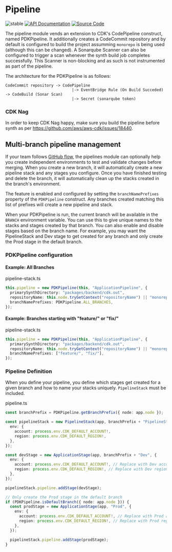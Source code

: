 # Pipeline

![stable](https://img.shields.io/badge/stability-stable-green.svg)
[![API Documentation](https://img.shields.io/badge/view-API_Documentation-blue.svg)](../../api/typescript/pipeline/index.md)
[![Source Code](https://img.shields.io/badge/view-Source_Code-blue.svg)](https://github.com/aws/aws-pdk/tree/mainline/packages/pipeline)

The pipeline module vends an extension to CDK's CodePipeline construct, named PDKPipeline. It additionally creates a CodeCommit repository and by default is configured to build the project assumming `monorepo` is being used (although this can be changed). A Sonarqube Scanner can also be configured to trigger a scan whenever the synth build job completes successfully. This Scanner is non-blocking and as such is not instrumented as part of the pipeline.

The architecture for the PDKPipeline is as follows:

```
CodeCommit repository -> CodePipeline
                             |-> EventBridge Rule (On Build Succeded) -> CodeBuild (Sonar Scan)
                             |-> Secret (sonarqube token)
```

### CDK Nag

In order to keep CDK Nag happy, make sure you build the pipeline before synth as per https://github.com/aws/aws-cdk/issues/18440.

## Multi-branch pipeline management

If your team follows [GitHub flow](https://docs.github.com/en/get-started/quickstart/github-flow), the pipelines module can optionally help you create independent environments to test and validate changes before merging. When you create a new branch, it will automatically create a new pipeline stack and any stages you configure. Once you have finished testing and delete the branch, it will automatically clean up the stacks created in the branch's environment.

The feature is enabled and configured by setting the `branchNamePrefixes` property of the `PDKPipeline` construct. Any branches created matching this list of prefixes will create a new pipeline and stack.

When your PDKPipeline is run, the current branch will be available in the `BRANCH` environment variable. You can use this to give unique names to the stacks and stages created by that branch. You can also enable and disable stages based on the branch name. For example, you may want the PipelineStack and Dev stage to get created for any branch and only create the Prod stage in the default branch.

### PDKPipeline configuration

#### Example: All Branches

pipeline-stack.ts

```ts
this.pipeline = new PDKPipeline(this, "ApplicationPipeline", {
  primarySynthDirectory: "packages/backend/cdk.out",
  repositoryName: this.node.tryGetContext("repositoryName") || "monorepo",
  branchNamePrefixes: PDKPipeline.ALL_BRANCHES,
});
```

#### Example: Branches starting with "feature/" or "fix/"

pipeline-stack.ts

```ts
this.pipeline = new PDKPipeline(this, "ApplicationPipeline", {
  primarySynthDirectory: "packages/backend/cdk.out",
  repositoryName: this.node.tryGetContext("repositoryName") || "monorepo",
  branchNamePrefixes: ["feature/", "fix/"],
});
```

### Pipeline Definition

When you define your pipeline, you define which stages get created for a given branch and how to name your stacks uniquely. `PipelineStack` must be included.

pipeline.ts

```ts
const branchPrefix = PDKPipeline.getBranchPrefix({ node: app.node });

const pipelineStack = new PipelineStack(app, branchPrefix + "PipelineStack", {
  env: {
    account: process.env.CDK_DEFAULT_ACCOUNT!,
    region: process.env.CDK_DEFAULT_REGION!,
  },
});

const devStage = new ApplicationStage(app, branchPrefix + "Dev", {
  env: {
    account: process.env.CDK_DEFAULT_ACCOUNT!, // Replace with Dev account
    region: process.env.CDK_DEFAULT_REGION!, // Replace with Dev region
  },
});

pipelineStack.pipeline.addStage(devStage);

// Only create the Prod stage in the default branch
if (PDKPipeline.isDefaultBranch({ node: app.node })) {
  const prodStage = new ApplicationStage(app, "Prod", {
    env: {
      account: process.env.CDK_DEFAULT_ACCOUNT!, // Replace with Prod account
      region: process.env.CDK_DEFAULT_REGION!, // Replace with Prod region
    },
  });

  pipelineStack.pipeline.addStage(prodStage);
}
```
